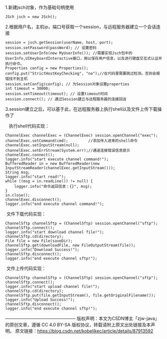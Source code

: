 1.新建jsch对象，作为基础句柄使用 

    JSch jsch = new JSch();
2.根据用户名，主机ip，端口号获取一个session，与远程服务器建立一个会话连接

    session = jsch.getSession(userName, host, port);
    session.setPassword(passWord); // 设置密码
    session.setUserInfo(new MyUserInfo()); //需要实现Jsch包中的UserInfo,UIKeyboardInteractive接口，用以保存用户信息，以及进行键盘交互式认证并执行命令。
    Properties config = new Properties();
    config.put("StrictHostKeyChecking", "no");//在代码里需要跳过检测。否则会报错找不到主机
    session.setConfig(config); // 为Session对象设置properties
    int timeout = 30000;
    session.setTimeout(timeout); // 设置timeout时间
    session.connect(); // 通过Session建立与远程服务器的连接回话
3.session建立之后，可以基于此，在远程服务器上执行shell以及文件上传下载操作了

   执行shell代码实现：
    
    ChannelExec channelExec = (ChannelExec) session.openChannel("exec");
    channelExec.setCommand(cmd);         //添加传入进来的shell命令
    channelExec.setInputStream(null);
    channelExec.setErrStream(System.err);//通道连接错误信息提示
    channelExec.connect();
    logger.info("start execute channel command!");
    BufferedReader in = new BufferedReader(new InputStreamReader(channelExec.getInputStream()));
    String msg;
    logger.info("start read!");
    while ((msg = in.readLine()) != null) {
        logger.info("命令返回信息：{}", msg);
    }
    in.close();
    channelExec.disconnect();
    logger.info("end execute channel command!");
 文件下载代码实现：
    
    ChannelSftp channelSftp = (ChannelSftp) session.openChannel("sftp");
    channelSftp.connect();
    logger.info("start download channel file!");
    channelSftp.cd(directory);
    File file = new File(saveDir);
    channelSftp.get(downloadFile, new FileOutputStream(file));
    logger.info("Download Success!");
    channelSftp.disconnect();
    logger.info("end execute channel sftp!");
 文件上传代码实现：

    ChannelSftp channelSftp = (ChannelSftp) session.openChannel("sftp");
    channelSftp.connect();
    logger.info("start upload channel file!");
    channelSftp.cd(directory);
    channelSftp.put(file.getInputStream(), file.getOriginalFilename());
    logger.info("Upload Success!");
    channelSftp.disconnect();
    logger.info("end execute channel sftp!");   
————————————————
版权声明：本文为CSDN博主「zjw-java」的原创文章，遵循 CC 4.0 BY-SA 版权协议，转载请附上原文出处链接及本声明。
原文链接：https://blog.csdn.net/kobelikec/article/details/87913592